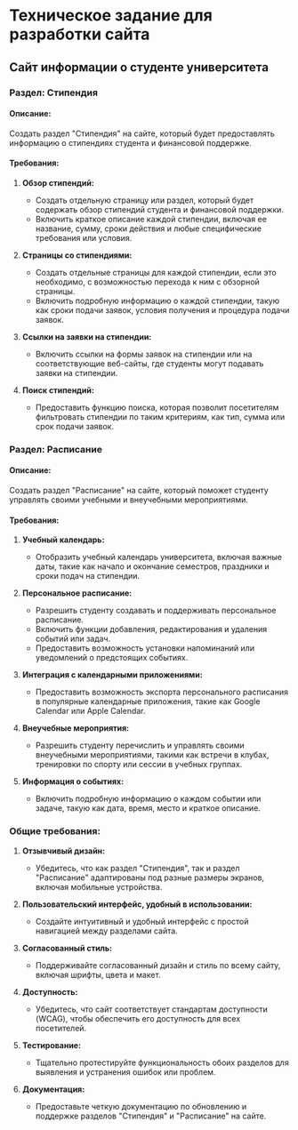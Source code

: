 # Техническое задание для разработки сайта

## Сайт информации о студенте университета

### Раздел: Стипендия

#### Описание:
Создать раздел "Стипендия" на сайте, который будет предоставлять информацию о стипендиях студента и финансовой поддержке.

#### Требования:

1. **Обзор стипендий:**
   - Создать отдельную страницу или раздел, который будет содержать обзор стипендий студента и финансовой поддержки.
   - Включить краткое описание каждой стипендии, включая ее название, сумму, сроки действия и любые специфические требования или условия.

2. **Страницы со стипендиями:**
   - Создать отдельные страницы для каждой стипендии, если это необходимо, с возможностью перехода к ним с обзорной страницы.
   - Включить подробную информацию о каждой стипендии, такую как сроки подачи заявок, условия получения и процедура подачи заявок.

3. **Ссылки на заявки на стипендии:**
   - Включить ссылки на формы заявок на стипендии или на соответствующие веб-сайты, где студенты могут подавать заявки на стипендии.

4. **Поиск стипендий:**
   - Предоставить функцию поиска, которая позволит посетителям фильтровать стипендии по таким критериям, как тип, сумма или срок подачи заявок.

### Раздел: Расписание

#### Описание:
Создать раздел "Расписание" на сайте, который поможет студенту управлять своими учебными и внеучебными мероприятиями.

#### Требования:

1. **Учебный календарь:**
   - Отобразить учебный календарь университета, включая важные даты, такие как начало и окончание семестров, праздники и сроки подач на стипендии.

2. **Персональное расписание:**
   - Разрешить студенту создавать и поддерживать персональное расписание.
   - Включить функции добавления, редактирования и удаления событий или задач.
   - Предоставить возможность установки напоминаний или уведомлений о предстоящих событиях.

3. **Интеграция с календарными приложениями:**
   - Предоставить возможность экспорта персонального расписания в популярные календарные приложения, такие как Google Calendar или Apple Calendar.

4. **Внеучебные мероприятия:**
   - Разрешить студенту перечислить и управлять своими внеучебными мероприятиями, такими как встречи в клубах, тренировки по спорту или сессии в учебных группах.

5. **Информация о событиях:**
   - Включить подробную информацию о каждом событии или задаче, такую как дата, время, место и краткое описание.

### Общие требования:

1. **Отзывчивый дизайн:**
   - Убедитесь, что как раздел "Стипендия", так и раздел "Расписание" адаптированы под разные размеры экранов, включая мобильные устройства.

2. **Пользовательский интерфейс, удобный в использовании:**
   - Создайте интуитивный и удобный интерфейс с простой навигацией между разделами сайта.

3. **Согласованный стиль:**
   - Поддерживайте согласованный дизайн и стиль по всему сайту, включая шрифты, цвета и макет.

4. **Доступность:**
   - Убедитесь, что сайт соответствует стандартам доступности (WCAG), чтобы обеспечить его доступность для всех посетителей.

5. **Тестирование:**
   - Тщательно протестируйте функциональность обоих разделов для выявления и устранения ошибок или проблем.

6. **Документация:**
   - Предоставьте четкую документацию по обновлению и поддержке разделов "Стипендия" и "Расписание" на сайте.
